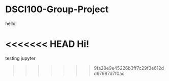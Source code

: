 # DSCI100-Group-Project

hello!

<<<<<<< HEAD
Hi!
=======
testing jupyter

>>>>>>> 9fa28e9e45226b3ff7c29f3e612dd97987d7f0ac
